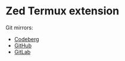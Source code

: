 # Zed Termux extension

Git mirrors:
- [Codeberg](https://codeberg.org/paveloom-r/zed-termux)
- [GitHub](https://github.com/paveloom-r/zed-termux)
- [GitLab](https://gitlab.com/paveloom-g/rust/zed-termux)
